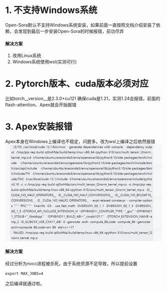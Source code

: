 # 1. 不支持Windows系统
Open-Sora默认不支持Windows系统安装，如果前面一直按照文档介绍安装了依赖，会发现到最后一步安装Open-Sora的时候报错，前功尽弃
#### 解决方案
1. 改用Linux系统
2. Windows系统使用wsl(实测可行)
# 2. Pytorch版本、cuda版本必须对应
比如torch__version__是2.3.0+cu121
确保cuda是1.21，实测1.24会报错，前面的flash-attention、Apex就会开始报错
# 3. Apex安装报错
Apex本身在Windows上编译也不稳定，问题多。改为wsl上编译之后依然报错
![alt text](Apex报错.png)
#### 解决方案
经过分析为nvcc进程被杀死，由于系统资源不足导致，所以提前设置
```
export MAX_JOBS=4
```
之后编译就通过啦。
